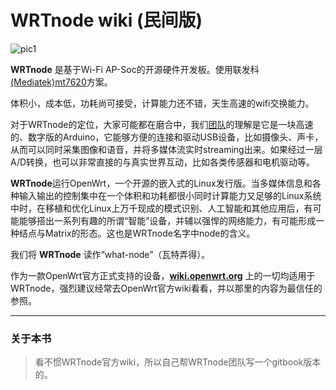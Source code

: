 WRTnode wiki  (民间版)
=======
![pic1](http://wiki.wrtnode.com/images/4/4b/C.jpg)

  **WRTnode**
是基于Wi-Fi AP-Soc的开源硬件开发板。使用联发科[(Mediatek)mt7620](http://www.mtk.com.tw/)方案。

体积小，成本低，功耗尚可接受，计算能力还不错，天生高速的wifi交换能力。

对于WRTnode的定位，大家可能都在磨合中，我们[团队](http://123.com)的理解是它是一块高速的、数字版的Arduino，它能够方便的连接和驱动USB设备，比如摄像头、声卡，从而可以同时采集图像和语音，并将多媒体流实时streaming出来。如果经过一层A/D转换，也可以非常直接的与真实世界互动，比如各类传感器和电机驱动等。

**WRTnode**运行OpenWrt，一个开源的嵌入式的Linux发行版。当多媒体信息和各种输入输出的控制集中在一个体积和功耗都很小同时计算能力又足够的Linux系统中时，在移植和优化Linux上万千现成的模式识别、人工智能和其他应用后，有可能能够搭出一系列有趣的所谓“智能”设备，并辅以强悍的网络能力，有可能形成一种结点与Matrix的形态。这也是WRTnode名字中node的含义。

我们将 **WRTnode** 读作“what-node”（瓦特弄得）。

作为一款OpenWrt官方正式支持的设备，[**wiki.openwrt.org**](http://wiki.openwrt.org/) 上的一切均适用于WRTnode，强烈建议经常去OpenWrt官方wiki看看，并以那里的内容为最信任的参照。

-------
### 关于本书

>看不惯WRTnode官方wiki，所以自己帮WRTnode团队写一个gitbook版本的。

